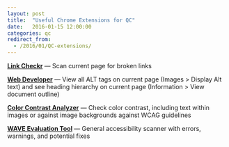 ```yaml
---
layout: post
title:  "Useful Chrome Extensions for QC"
date:   2016-01-15 12:00:00
categories: qc
redirect_from:
  - /2016/01/QC-extensions/
---
```


[**Link Checkr**](https://chrome.google.com/webstore/detail/link-checker/olcpkmmoifipcklgnphbhdhbpfniijmb) &mdash; Scan current page for broken links

[**Web Developer**](http://chrispederick.com/work/web-developer/) &mdash; View all ALT tags on current page (Images > Display Alt text) and see heading hierarchy on current page (Information > View document outline)

[**Color Contrast Analyzer**](https://chrome.google.com/webstore/detail/color-contrast-analyzer/dagdlcijhfbmgkjokkjicnnfimlebcll) &mdash; Check color contrast, including text within images or against image backgrounds against WCAG guidelines

[**WAVE Evaluation Tool**](https://chrome.google.com/webstore/detail/wave-evaluation-tool/jbbplnpkjmmeebjpijfedlgcdilocofh) &mdash; General accessibility scanner with errors, warnings, and potential fixes
